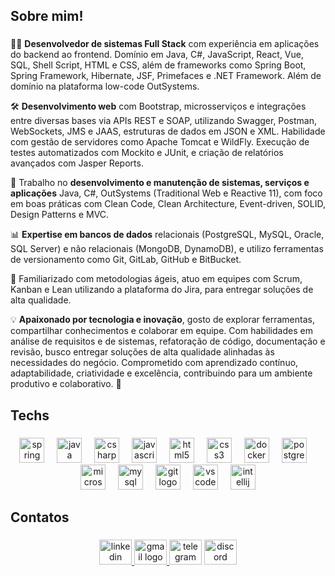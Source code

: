 <h2 align="left">Sobre mim!</h2>

###

<div>
  <p>👨‍💻 <strong>Desenvolvedor de sistemas Full Stack</strong> com experiência em aplicações do backend ao frontend. Domínio em Java, C#, JavaScript, React, Vue, SQL, Shell Script, HTML e CSS, além de frameworks como Spring Boot, Spring Framework, Hibernate, JSF, Primefaces e .NET Framework. Além de domínio na plataforma low-code OutSystems.</p>
  
  <p>🛠️ <strong>Desenvolvimento web</strong> com Bootstrap, microsserviços e integrações entre diversas bases via APIs REST e SOAP, utilizando Swagger, Postman, WebSockets, JMS e JAAS, estruturas de dados em JSON e XML. Habilidade com gestão de servidores como Apache Tomcat e WildFly. Execução de testes automatizados com Mockito e JUnit, e criação de relatórios avançados com Jasper Reports.</p>

  <p>🚀 Trabalho no <strong>desenvolvimento e manutenção de sistemas, serviços e aplicações</strong> Java, C#, OutSystems (Traditional Web e Reactive 11), com foco em boas práticas com Clean Code, Clean Architecture, Event-driven, SOLID, Design Patterns e MVC.</p>

  <p>📊 <strong>Expertise em bancos de dados</strong> relacionais (PostgreSQL, MySQL, Oracle, SQL Server) e não relacionais (MongoDB, DynamoDB), e utilizo ferramentas de versionamento como Git, GitLab, GitHub e BitBucket.</p>

  <p>🔄 Familiarizado com metodologias ágeis, atuo em equipes com Scrum, Kanban e Lean utilizando a plataforma do Jira, para entregar soluções de alta qualidade.</p>

  <p>💡 <strong>Apaixonado por tecnologia e inovação</strong>, gosto de explorar ferramentas, compartilhar conhecimentos e colaborar em equipe. Com habilidades em análise de requisitos e de sistemas, refatoração de código, documentação e revisão, busco entregar soluções de alta qualidade alinhadas às necessidades do negócio. Comprometido com aprendizado contínuo, adaptabilidade, criatividade e excelência, contribuindo para um ambiente produtivo e colaborativo. 🌟</p>
</div>


###

<h2 align="left">Techs</h2>

###

<div align="center">
  <img src="https://cdn.jsdelivr.net/gh/devicons/devicon/icons/spring/spring-original.svg" height="40" alt="spring logo"  />
  <img width="12" />
  <img src="https://cdn.jsdelivr.net/gh/devicons/devicon/icons/java/java-original.svg" height="40" alt="java logo"  />
  <img width="12" />
  <img src="https://cdn.jsdelivr.net/gh/devicons/devicon/icons/csharp/csharp-original.svg" height="40" alt="csharp logo"  />
  <img width="12" />
  <img src="https://cdn.jsdelivr.net/gh/devicons/devicon/icons/javascript/javascript-original.svg" height="40" alt="javascript logo"  />
  <img width="12" />
  <img src="https://cdn.jsdelivr.net/gh/devicons/devicon/icons/html5/html5-original.svg" height="40" alt="html5 logo"  />
  <img width="12" />
  <img src="https://cdn.jsdelivr.net/gh/devicons/devicon/icons/css3/css3-original.svg" height="40" alt="css3 logo"  />
  <img width="12" />
  <img src="https://cdn.jsdelivr.net/gh/devicons/devicon/icons/docker/docker-original.svg" height="40" alt="docker logo"  />
  <img width="12" />
  <img src="https://cdn.jsdelivr.net/gh/devicons/devicon/icons/postgresql/postgresql-original.svg" height="40" alt="postgresql logo"  />
  <img width="12" />
  <img src="https://cdn.jsdelivr.net/gh/devicons/devicon/icons/microsoftsqlserver/microsoftsqlserver-plain.svg" height="40" alt="microsoftsqlserver logo"  />
  <img width="12" />
  <img src="https://cdn.jsdelivr.net/gh/devicons/devicon/icons/mysql/mysql-original.svg" height="40" alt="mysql logo"  />
  <img width="12" />
  <img src="https://cdn.jsdelivr.net/gh/devicons/devicon/icons/git/git-original.svg" height="40" alt="git logo"  />
  <img width="12" />
  <img src="https://cdn.jsdelivr.net/gh/devicons/devicon/icons/vscode/vscode-original.svg" height="40" alt="vscode logo"  />
  <img width="12" />
  <img src="https://cdn.jsdelivr.net/gh/devicons/devicon/icons/intellij/intellij-original.svg" height="40" alt="intellij logo"  />
</div>

###
<!-- 
<h2 align="left">Stats</h2>

###


<div align="center">
  <img src="https://github-readme-stats.vercel.app/api?username=enzoboto1&hide_title=false&hide_rank=false&show_icons=true&include_all_commits=true&count_private=true&disable_animations=false&theme=dracula&locale=en&hide_border=false&order=1" height="150" alt="stats graph"  />
  <img src="https://github-readme-stats.vercel.app/api/top-langs?username=enzoboto1&locale=en&hide_title=false&layout=compact&card_width=320&langs_count=5&theme=dracula&hide_border=false&order=2" height="150" alt="languages graph"  />
  <img src="https://github-readme-activity-graph.vercel.app/graph?username=enzoboto1&radius=16&theme=react&area=true&order=5" height="300" alt="activity-graph graph"  />
</div>
-->

###

<h2 align="left">Contatos</h2>

###

<div align="center">
  <a href="https://www.linkedin.com/in/enzoboto/" target="_blank">
    <img src="https://raw.githubusercontent.com/maurodesouza/profile-readme-generator/master/src/assets/icons/social/linkedin/default.svg" width="52" height="40" alt="linkedin logo"  />
  </a>
  <a href="enzoboto1.0@gmail.com" target="_blank">
    <img src="https://raw.githubusercontent.com/maurodesouza/profile-readme-generator/master/src/assets/icons/social/gmail/default.svg" width="52" height="40" alt="gmail logo"  />
  </a>
  <img src="https://raw.githubusercontent.com/maurodesouza/profile-readme-generator/master/src/assets/icons/social/telegram/default.svg" width="52" height="40" alt="telegram logo"  />
  <img src="https://raw.githubusercontent.com/maurodesouza/profile-readme-generator/master/src/assets/icons/social/discord/default.svg" width="52" height="40" alt="discord logo"  />
</div>
